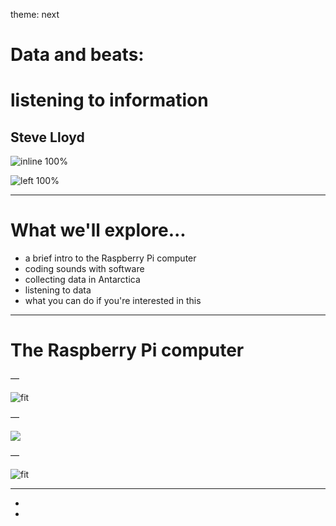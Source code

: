 theme: next
# Data and beats: 
# listening to information

## Steve Lloyd

![inline 100%](https://i.creativecommons.org/l/by-sa/4.0/88x31.png)

![left 100%](img/STEM.png)

---

# What we'll explore...

- a brief intro to the Raspberry Pi computer
- coding sounds with software
- collecting data in Antarctica
- listening to data
- what you can do if you're interested in this

--- 

# The Raspberry Pi computer

—

![fit](img/lizandebon.jpg)

—

![](img/map.png)

—


![fit](img/delia.png)

---

-  
- 

